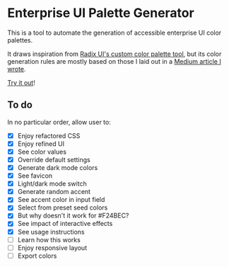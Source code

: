 # Enterprise UI Palette Generator

This is a tool to automate the generation of accessible enterprise UI color palettes.

It draws inspiration from [Radix UI's custom color palette tool](https://www.radix-ui.com/colors/custom), but its color generation rules are mostly based on those I laid out in a [Medium article I wrote](https://uxdesign.cc/a-systematic-approach-to-generating-enterprise-ui-color-palettes-ecaf0c164c17).

[Try it out](https://thisisfranciswu.com/enterprise-ui-palette-generator/)!

## To do

In no particular order, allow user to:

- [x] Enjoy refactored CSS
- [x] Enjoy refined UI
- [x] See color values
- [x] Override default settings
- [x] Generate dark mode colors
- [x] See favicon
- [x] Light/dark mode switch
- [x] Generate random accent
- [x] See accent color in input field
- [x] Select from preset seed colors
- [x] But why doesn't it work for #F24BEC?
- [x] See impact of interactive effects
- [x] See usage instructions
- [ ] Learn how this works
- [ ] Enjoy responsive layout
- [ ] Export colors
